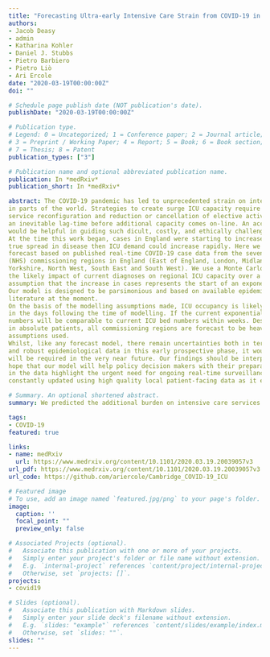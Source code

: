 ```yaml
---
title: "Forecasting Ultra-early Intensive Care Strain from COVID-19 in England"
authors:
- Jacob Deasy
- admin
- Katharina Kohler
- Daniel J. Stubbs
- Pietro Barbiero
- Pietro Liò
- Ari Ercole
date: "2020-03-19T00:00:00Z"
doi: ""

# Schedule page publish date (NOT publication's date).
publishDate: "2020-03-19T00:00:00Z"

# Publication type.
# Legend: 0 = Uncategorized; 1 = Conference paper; 2 = Journal article;
# 3 = Preprint / Working Paper; 4 = Report; 5 = Book; 6 = Book section;
# 7 = Thesis; 8 = Patent
publication_types: ["3"]

# Publication name and optional abbreviated publication name.
publication: In *medRxiv*
publication_short: In *medRxiv*

abstract: The COVID-19 pandemic has led to unprecedented strain on intensive care unit (ICU) admission
in parts of the world. Strategies to create surge ICU capacity require complex local and national
service reconfiguration and reduction or cancellation of elective activity. These measures have
an inevitable lag-time before additional capacity comes on-line. An accurate short-range forecast
would be helpful in guiding such dicult, costly, and ethically challenging decisions.
At the time this work began, cases in England were starting to increase. If this represents a
true spread in disease then ICU demand could increase rapidly. Here we present a short-range
forecast based on published real-time COVID-19 case data from the seven National Health Service
(NHS) commissioning regions in England (East of England, London, Midlands, North East and
Yorkshire, North West, South East and South West). We use a Monte Carlo approach to model
the likely impact of current diagnoses on regional ICU capacity over a 14-day horizon under the
assumption that the increase in cases represents the start of an exponential growth in infections.
Our model is designed to be parsimonious and based on available epidemiological data from the
literature at the moment.
On the basis of the modelling assumptions made, ICU occupancy is likely to increase dramatically
in the days following the time of modelling. If the current exponential growth continues, case
numbers will be comparable to current ICU bed numbers within weeks. Despite variable growth
in absolute patients, all commissioning regions are forecast to be heavily burdened under the
assumptions used.
Whilst, like any forecast model, there remain uncertainties both in terms of model specification
and robust epidemiological data in this early prospective phase, it would seem that surge capacity
will be required in the very near future. Our findings should be interpreted with caution, but we
hope that our model will help policy decision makers with their preparations. The uncertainties
in the data highlight the urgent need for ongoing real-time surveillance to allow forecasts to be
constantly updated using high quality local patient-facing data as it emerges.

# Summary. An optional shortened abstract.
summary: We predicted the additional burden on intensive care services in England for the first few weeks of the COVID-19 pandemic. 

tags:
- COVID-19
featured: true

links:
- name: medRxiv
  url: https://www.medrxiv.org/content/10.1101/2020.03.19.20039057v3
url_pdf: https://www.medrxiv.org/content/10.1101/2020.03.19.20039057v3.full.pdf
url_code: https://github.com/ariercole/Cambridge_COVID-19_ICU

# Featured image
# To use, add an image named `featured.jpg/png` to your page's folder. 
image:
  caption: ''
  focal_point: ""
  preview_only: false

# Associated Projects (optional).
#   Associate this publication with one or more of your projects.
#   Simply enter your project's folder or file name without extension.
#   E.g. `internal-project` references `content/project/internal-project/index.md`.
#   Otherwise, set `projects: []`.
projects:
- covid19

# Slides (optional).
#   Associate this publication with Markdown slides.
#   Simply enter your slide deck's filename without extension.
#   E.g. `slides: "example"` references `content/slides/example/index.md`.
#   Otherwise, set `slides: ""`.
slides: ""
---
```

